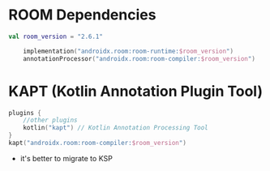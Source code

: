 # ROOM Dependencies

```kotlin
val room_version = "2.6.1"

    implementation("androidx.room:room-runtime:$room_version")
    annotationProcessor("androidx.room:room-compiler:$room_version")
```

# KAPT (Kotlin Annotation Plugin Tool)

```kotlin
plugins {
    //other plugins
    kotlin("kapt") // Kotlin Annotation Processing Tool
}
kapt("androidx.room:room-compiler:$room_version")
```
* it's better to migrate to KSP

